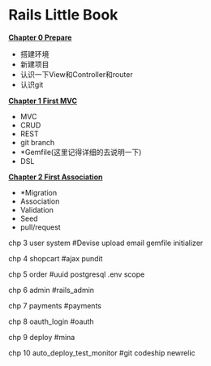 Rails Little Book
=================


**[Chapter 0 Prepare](https://github.com/jerry-tao/rails_little_book/blob/master/chp_0/0_prepare.md)**

- 搭建环境
- 新建项目
- 认识一下View和Controller和router
- 认识git

**[Chapter 1 First MVC](https://github.com/jerry-tao/rails_little_book/blob/master/chp_1/1_first_mvc.md)**

- MVC
- CRUD
- REST
- git branch
- *Gemfile(这里记得详细的去说明一下)
- DSL

**[Chapter 2 First Association](https://github.com/jerry-tao/rails_little_book/blob/master/chp_2/2_associate_model_and_views.md)**

- *Migration
- Association
- Validation
- Seed
- pull/request 

chp 3 user system #Devise upload email gemfile initializer

chp 4 shopcart #ajax pundit

chp 5 order #uuid postgresql .env scope

chp 6 admin #rails_admin

chp 7 payments #payments

chp 8 oauth_login #oauth

chp 9 deploy #mina

chp 10 auto_deploy_test_monitor #git codeship newrelic
